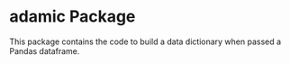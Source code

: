 # adamic Package

This package contains the code to build a data dictionary when passed a Pandas dataframe.


